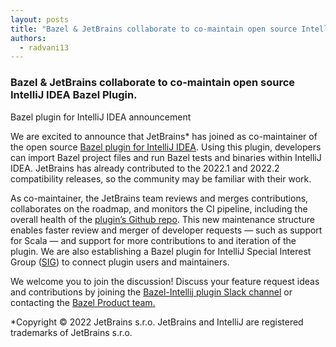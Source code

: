 ```yaml
---
layout: posts
title: "Bazel & JetBrains collaborate to co-maintain open source IntelliJ IDEA Bazel Plugin"
authors:
  - radvani13
---
```


### **Bazel & JetBrains collaborate to co-maintain open source IntelliJ IDEA Bazel Plugin.**

Bazel plugin for IntelliJ IDEA announcement

We are excited to announce that JetBrains* has joined as co-maintainer of the open source [Bazel plugin for IntelliJ IDEA](https://ij.bazel.build/). Using this plugin, developers can import Bazel project files and run Bazel tests and binaries within IntelliJ IDEA. JetBrains has already contributed to the 2022.1 and 2022.2 compatibility releases, so the community may be familiar with their work.

  
As co-maintainer, the JetBrains team reviews and merges contributions, collaborates on the roadmap, and monitors the CI pipeline, including the overall health of the [plugin’s Github repo](https://github.com/bazelbuild/intellij). This new maintenance structure enables faster review and merger of developer requests — such as support for Scala — and support for more contributions to and iteration of the plugin. We are also establishing a Bazel plugin for IntelliJ Special Interest Group ([SIG](https://bazel.build/contribute/sig)) to connect plugin users and maintainers.

 We welcome you to join the discussion! Discuss your feature request ideas and contributions by joining the [Bazel-Intellij plugin Slack channel](https://bazelbuild.slack.com/archives/C025SBYFC4E) or contacting the [Bazel Product team](mailto:product@bazel.build)[.](https://bazel.build/contribute)

  
*Copyright © 2022 JetBrains s.r.o. JetBrains and IntelliJ are registered trademarks of JetBrains s.r.o.
